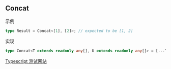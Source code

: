 ## Concat

示例

```ts
type Result = Concat<[1], [2]>; // expected to be [1, 2]
```

实现

```ts
type Concat<T extends readonly any[], U extends readonly any[]> = [...T, ...U];
```

[Typescript 测试网站](https://www.typescriptlang.org/play?#code/PQKgUABBCsDMsQLQQMIHsB2BjAhgF0iUWJMICMBPCAQQwBMAnAUyoGkGcBnNAN04GsqACgACZZrAAM-DgDYAnFk4BKCAGImXKmpwMOFMITXGIARQCuTTngCWmQ1ACSAWwAOAGybOmGPBDwAFkwQAFI4PDgAylgMNq5+AAbUejgUAHRYmLh4CRAAZubYtpgQNhj+Qf4UrsGcFNZeaTRVNf44-FYVwXgA7mgQugDm5t6+nE0AKpVo5niusxCcATPudBBkwTgQGEw9AylUgfil2O7mdJ1l83icJxDueAwQaAwXDA4QAGIvEEwAHjg3J4AFwfBLgm6EPDVYIAJSs5geEAAvKgsvgADwAbQAjABdAA0ECxACY8QA+CDAYC-P41LB4JhrPD9DbEnFEsmEcEJD6UgBqNl2z3KAHEbHgABLmMjAiABPBzTjA6k3LABNIAK3GL0GwDgsDAIGAhlAEAA+pardarRAAJozJ7oC4QSVMZgWm1e80QY2GaGtdDYTETIkAVUpqJwGAMYDN3q9EAmVj8KC4nQTNt9JpsbhefgDwQA3hAAKIAR3MOHcRNLdKYDIgAF98gw0M4IAByESFxDq6ueDCDKzAWY2dycTuGTIYaz+cweYKo3F4ga3GfWf0wiC4TidZeEOv0vAYitV9wYoPZbGE4kUolYinkgmH+sM0+V6uX9Enx8P-HPuyT4vlAR4NieZ5flemKFmgeTzouRKwfBeALp4gG4kSAHPq+x4fue37Br+HIQGSD6wESAAs97spyRIURA1HkjhoFvhBn4XtBv6djinZ0V2sCdreWJ5NWe5EmQaBoJ40ZEp2lFCRhPF8aRcmCUSokTkwElSTJGByQpwFgHipo0j2nCIP8x6WXoLxgIWvy2U8qJcRiGCIjWECFBceRlEy5KmiAnqZpaXzmAwgTuhAkSMq4twhbafqgIQlKRAEujBBQjqLNJY6YMq8qKnFKrAGqGramkur6vAwDRpwPTuilECCsK3BnMUs5ygqSolWVWo6gweoGsAbV5bOTUALIvMEKDpe4g7DgV3XFaqnDqv1lWDUaJpAA)
